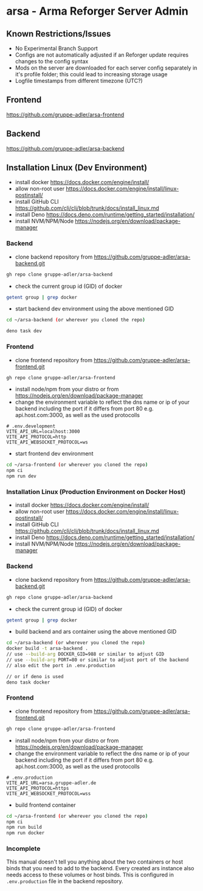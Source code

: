 # arsa - Arma Reforger Server Admin

## Known Restrictions/Issues
- No Experimental Branch Support
- Configs are not automatically adjusted if an Reforger update requires changes to the config syntax
- Mods on the server are downloaded for each server config separately in it's profile folder; this could lead to increasing storage usage
- Logfile timestamps from different timezone (UTC?)

## Frontend
https://github.com/gruppe-adler/arsa-frontend

## Backend
https://github.com/gruppe-adler/arsa-backend

## Installation Linux (Dev Environment)

- install docker https://docs.docker.com/engine/install/
- allow non-root user https://docs.docker.com/engine/install/linux-postinstall/
- install GitHub CLI https://github.com/cli/cli/blob/trunk/docs/install_linux.md
- install Deno https://docs.deno.com/runtime/getting_started/installation/
- install NVM/NPM/Node https://nodejs.org/en/download/package-manager

### Backend
- clone backend repository from https://github.com/gruppe-adler/arsa-backend.git
```bash
gh repo clone gruppe-adler/arsa-backend
```
- check the current group id (GID) of docker
```bash
getent group | grep docker
```
- start backend dev environment using the above mentioned GID
```bash
cd ~/arsa-backend (or wherever you cloned the repo)

deno task dev
```

### Frontend
- clone frontend repository from https://github.com/gruppe-adler/arsa-frontend.git
```bash
gh repo clone gruppe-adler/arsa-frontend
```
- install node/npm from your distro or from https://nodejs.org/en/download/package-manager
- change the environment variable to reflect the dns name or ip of your backend including the port if it differs from port 80 e.g. api.host.com:3000, as well as the used protocolls
```
# .env.development
VITE_API_URL=localhost:3000
VITE_API_PROTOCOL=http
VITE_API_WEBSOCKET_PROTOCOL=ws
```
- start frontend dev environment
```bash
cd ~/arsa-frontend (or wherever you cloned the repo)
npm ci
npm run dev
```

### Installation Linux (Production Environment on Docker Host)

- install docker https://docs.docker.com/engine/install/
- allow non-root user https://docs.docker.com/engine/install/linux-postinstall/
- install GitHub CLI https://github.com/cli/cli/blob/trunk/docs/install_linux.md
- install Deno https://docs.deno.com/runtime/getting_started/installation/
- install NVM/NPM/Node https://nodejs.org/en/download/package-manager

### Backend
- clone backend repository from https://github.com/gruppe-adler/arsa-backend.git
```bash
gh repo clone gruppe-adler/arsa-backend
```
- check the current group id (GID) of docker
```bash
getent group | grep docker
```
- build backend and ars container using the above mentioned GID
```bash
cd ~/arsa-backend (or wherever you cloned the repo)
docker build -t arsa-backend .
// use --build-arg DOCKER_GID=988 or similar to adjust GID
// use --build-arg PORT=80 or similar to adjust port of the backend
// also edit the port in .env.production

// or if deno is used
deno task docker
```

### Frontend
- clone frontend repository from https://github.com/gruppe-adler/arsa-frontend.git
```bash
gh repo clone gruppe-adler/arsa-frontend
```
- install node/npm from your distro or from https://nodejs.org/en/download/package-manager
- change the environment variable to reflect the dns name or ip of your backend including the port if it differs from port 80 e.g. api.host.com:3000, as well as the used protocolls
```
# .env.production
VITE_API_URL=arsa.gruppe-adler.de
VITE_API_PROTOCOL=https
VITE_API_WEBSOCKET_PROTOCOL=wss
```
- build frontend container
```bash
cd ~/arsa-frontend (or wherever you cloned the repo)
npm ci
npm run build
npm run docker
```

### Incomplete
This manual doesn't tell you anything about the two containers or host binds that you need to add to the backend. Every created ars instance also needs access to these volumes or host binds. This is configured in `.env.production` file in the backend repository.
